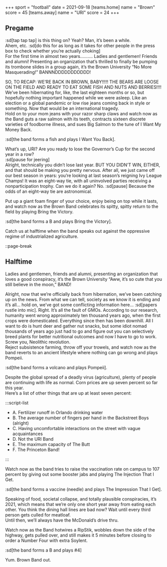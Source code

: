 +++
sport = "football"
date = 2021-09-18
[teams.home]
name = "Brown"
score = 45
[teams.away]
name = "URI"
score = 24
+++

## Pregame

:sd[tap tap tap] is this thing on? Yeah? Man, it’s been a while.\
Ahem, etc. :sd[do this for as long as it takes for other people in the press box to check whether you’re actually choking]\
For the first time in almost two years………. Ladies and gentlemen! Friends and alumni! Presenting an organization that’s thrilled to finally be pumping its trombone slides in a group again, it’s the Brown University “No More Masquerading!” BANNNDDDDDDDDDDD!

SO, TO RECAP: WE’RE BACK IN BROWN, BABY!!!!! THE BEARS ARE LOOSE ON THE FIELD AND READY TO EAT SOME FISH AND NUTS AND BERRIES!!!! We’ve been hibernating for, like, the last eighteen months or so, but hopefully nothing important happened while we were asleep. Like an election or a global pandemic or low rise jeans coming back in style or something. Now that would be an international tragedy.\
Hold on to your mom jeans with your razor sharp claws and watch now as the Band guts a raw salmon with its teeth, contracts sixteen discrete varieties of foodborne illness, and sues Big Salmon to the tune of I Want My Money Back.

:sd[the band forms a fish and plays I Want You Back].

What’s up, URI? Are you ready to lose the Governor’s Cup for the second year in a row?\
:sd[pause for jeering]\
Alright, technically you didn’t lose last year. BUT YOU DIDN’T WIN, EITHER, and that should be making you pretty nervous. After all, we just came off our best season in years: you’re looking at last season’s reigning Ivy League Champs! It was an eight-way tie, with all uninvolved parties receiving a nonparticipation trophy. Can we do it again? No. :sd[pause] Because the odds of an eight-way tie are astronomical.

Put up a giant foam finger of your choice, enjoy being on top while it lasts, and watch now as the Brown Band celebrates its spitty, spitty return to the field by playing Bring the Victory.

:sd[the band forms a B and plays Bring the Victory].

Catch us at halftime when the band speaks out against the oppressive regime of industrialized agriculture.

::page-break

## Halftime

Ladies and gentlemen, friends and alumni, presenting an organization that loves a good conspiracy, it’s the Brown University “Aww, it’s so cute that you still believe in the moon,” BAND!

Alright, now that we’re officially back from hibernation, we’ve been catching up on the news. From what we can tell, society as we know it is ending and it’s all… hold on, we’ve got some conflicting information here… :sd[papers rustle into mic]. Right. It’s all the fault of GMOs. According to our research, humanity went wrong approximately ten thousand years ago, when the first crops were domesticated. Everything since then has been downhill. All I want to do is hunt deer and gather nut snacks, but some idiot nomad thousands of years ago just had to go and figure out you can selectively breed plants for better nutritional outcomes and now I have to go to work. Screw you, Neolithic revolution.\
Reject subsistence farming, throw off your trowels, and watch now as the band reverts to an ancient lifestyle where nothing can go wrong and plays Pompeii.

:sd[the band forms a volcano and plays Pompeii].

Despite the global spread of a deadly virus (agriculture), plenty of people are continuing with life as normal. Corn prices are up seven percent so far this year.\
Here’s a list of other things that are up at least seven percent:

:::script-list

- A. Fertilizer runoff in Orlando drinking water
- B. The average number of fingers per hand in the Backstreet Boys (alright)
- C. Having uncomfortable interactions on the street with vague acquaintances
- D. Not the URI Band
- E. The maximum capacity of The Butt
- F. The Princeton Band!

:::

Watch now as the band tries to raise the vaccination rate on campus to 107 percent by giving out some booster jabs and playing The Injection That I Get.

:sd[the band forms a vaccine (needle) and plays The Impression That I Get].

Speaking of food, societal collapse, and totally plausible conspiracies, it’s 2021, which means that we’re only one short year away from eating each other. You think the dining hall lines are bad now? Wait until every third person gets culled for meatloaf.\
Until then, we’ll always have the McDonald’s drive thru.

Watch now as the Band hotwires a RipStik, wobbles down the side of the highway, gets pulled over, and still makes it 5 minutes before closing to order a Number Four with extra Soylent.

:sd[the band forms a B and plays #4]

Yum. Brown Band out.
